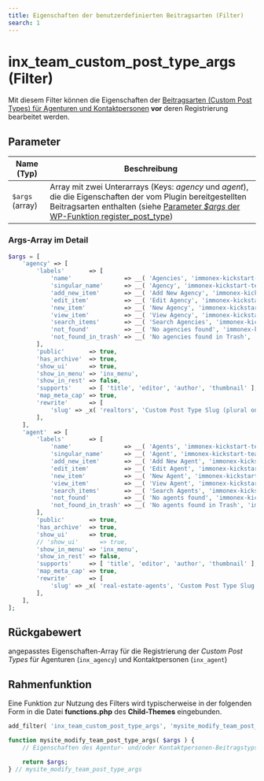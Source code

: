 ```yaml
---
title: Eigenschaften der benutzerdefinierten Beitragsarten (Filter)
search: 1
---
```


# inx_team_custom_post_type_args (Filter)

Mit diesem Filter können die Eigenschaften der [Beitragsarten (Custom Post Types) für Agenturen und Kontaktpersonen](../beitragsarten.html) **vor** deren Registrierung bearbeitet werden.

## Parameter

| Name (Typ) | Beschreibung |
| ---------- | ------------ |
| `$args` (array) | Array mit zwei Unterarrays (Keys: *agency* und *agent*), die die Eigenschaften der vom Plugin bereitgestellten Beitragsarten enthalten (siehe [Parameter *$args* der WP-Funktion register_post_type](https://developer.wordpress.org/reference/functions/register_post_type/#parameters)) |

### Args-Array im Detail

```php
$args = [
	'agency' => [
		'labels'       => [
			'name'               => __( 'Agencies', 'immonex-kickstart-team' ),
			'singular_name'      => __( 'Agency', 'immonex-kickstart-team' ),
			'add_new_item'       => __( 'Add New Agency', 'immonex-kickstart-team' ),
			'edit_item'          => __( 'Edit Agency', 'immonex-kickstart-team' ),
			'new_item'           => __( 'New Agency', 'immonex-kickstart-team' ),
			'view_item'          => __( 'View Agency', 'immonex-kickstart-team' ),
			'search_items'       => __( 'Search Agencies', 'immonex-kickstart-team' ),
			'not_found'          => __( 'No agencies found', 'immonex-kickstart-team' ),
			'not_found_in_trash' => __( 'No agencies found in Trash', 'immonex-kickstart-team' ),
		],
		'public'       => true,
		'has_archive'  => true,
		'show_ui'      => true,
		'show_in_menu' => 'inx_menu',
		'show_in_rest' => false,
		'supports'     => [ 'title', 'editor', 'author', 'thumbnail' ],
		'map_meta_cap' => true,
		'rewrite'      => [
			'slug' => _x( 'realtors', 'Custom Post Type Slug (plural only!)', 'immonex-kickstart-team' ),
		],
	],
	'agent'  => [
		'labels'       => [
			'name'               => __( 'Agents', 'immonex-kickstart-team' ),
			'singular_name'      => __( 'Agent', 'immonex-kickstart-team' ),
			'add_new_item'       => __( 'Add New Agent', 'immonex-kickstart-team' ),
			'edit_item'          => __( 'Edit Agent', 'immonex-kickstart-team' ),
			'new_item'           => __( 'New Agent', 'immonex-kickstart-team' ),
			'view_item'          => __( 'View Agent', 'immonex-kickstart-team' ),
			'search_items'       => __( 'Search Agents', 'immonex-kickstart-team' ),
			'not_found'          => __( 'No agents found', 'immonex-kickstart-team' ),
			'not_found_in_trash' => __( 'No agents found in Trash', 'immonex-kickstart-team' ),
		],
		'public'       => true,
		'has_archive'  => true,
		'show_ui'      => true,
		// 'show_ui'      => true,
		'show_in_menu' => 'inx_menu',
		'show_in_rest' => false,
		'supports'     => [ 'title', 'editor', 'author', 'thumbnail' ],
		'map_meta_cap' => true,
		'rewrite'      => [
			'slug' => _x( 'real-estate-agents', 'Custom Post Type Slug (plural only!)', 'immonex-kickstart-team' ),
		],
	],
];
```

## Rückgabewert

angepasstes Eigenschaften-Array für die Registrierung der <i>Custom Post Types</i> für Agenturen (`inx_agency`) und Kontaktpersonen (`inx_agent`)

## Rahmenfunktion

Eine Funktion zur Nutzung des Filters wird typischerweise in der folgenden Form in die Datei **functions.php** des **Child-Themes** eingebunden.

```php
add_filter( 'inx_team_custom_post_type_args', 'mysite_modify_team_post_type_args' );

function mysite_modify_team_post_type_args( $args ) {
	// Eigenschaften des Agentur- und/oder Kontaktpersonen-Beitragstyps im Array $args anpassen...

	return $args;
} // mysite_modify_team_post_type_args
```